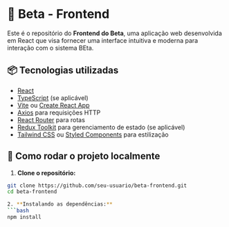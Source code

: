 # 🧠 Beta - Frontend

Este é o repositório do **Frontend do Beta**, uma aplicação web desenvolvida em React que visa fornecer uma interface intuitiva e moderna para interação com o sistema BEta.

## 📦 Tecnologias utilizadas

- [React](https://reactjs.org/)
- [TypeScript](https://www.typescriptlang.org/) (se aplicável)
- [Vite](https://vitejs.dev/) ou [Create React App](https://create-react-app.dev/)
- [Axios](https://axios-http.com/) para requisições HTTP
- [React Router](https://reactrouter.com/) para rotas
- [Redux Toolkit](https://redux-toolkit.js.org/) para gerenciamento de estado (se aplicável)
- [Tailwind CSS](https://tailwindcss.com/) ou [Styled Components](https://styled-components.com/) para estilização

## 🚀 Como rodar o projeto localmente

1. **Clone o repositório:**

```bash
git clone https://github.com/seu-usuario/beta-frontend.git
cd beta-frontend

2. **Instalando as dependências:**
```bash
npm install

